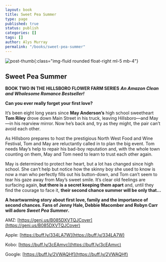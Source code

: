 ```yaml
---
layout: book
title: Sweet Pea Summer
type: page
published: true
status: publish
categories: []
tags: []
author: Alys Murray
permalink: "/books/sweet-pea-summer"
---
```

![post-thumb]({{site.baseurl}}/assets/images/portfolio/sweet_pea.jpg){:class="img-fluid rounded float-right ml-5 mb-4"}

## Sweet Pea Summer

**BOOK TWO IN THE HILLSBORO FLOWER FARM SERIES**
***An Amazon Clean and Wholesome Romance Bestseller!***

**Can you ever really forget your first love?**  
  
It’s been eight long years since **May Anderson’s** high school sweetheart **Tom Riley** drove down Main Street in his truck, leaving Hillsboro—and May—in his rearview mirror. Now he’s back and, try as they might, the pair can’t avoid each other.  
  
As Hillsboro prepares to host the prestigious North West Food and Wine Festival, Tom and May are reluctantly called in to plan the big event. Tom needs May’s help to repair his bad-boy reputation and, with the whole town counting on them, May and Tom need to learn to trust each other again.  
  
May is determined to protect her heart, but a lot has changed since high school. She can’t help but notice how the skinny boy she used to know is now a man who perfectly fills out his button-down, and Tom can’t seem to tear his gaze away from May’s sweet smile. It’s clear old feelings are surfacing again, **but there is a secret keeping them apart** and, until they find the courage to face it, **their second chance summer will be only that…**  
  
**A heartwarming story about first love, family and the importance of second chances. Fans of Jenny Hale, Debbie Macomber and Robyn Carr will adore  _Sweet Pea Summer_.**

AMZ: [https://geni.us/B085DXVTQJCover](https://geni.us/B085DXVTQJCover)

Apple: [https://buff.ly/334LA7W](https://buff.ly/334LA7W)

Kobo: [https://buff.ly/3cEAmvc](https://buff.ly/3cEAmvc)

Google: [https://buff.ly/2VWAQHf](https://buff.ly/2VWAQHf)
